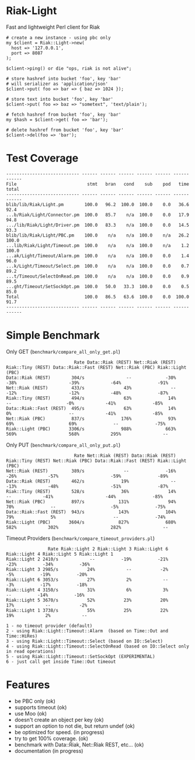 Riak-Light
==========

Fast and lightweight Perl client for Riak

    # create a new instance - using pbc only
    my $client = Riak::Light->new(
      host => '127.0.0.1',
      port => 8087
    );
    
    $client->ping() or die "ops, riak is not alive";

    # store hashref into bucket 'foo', key 'bar'
    # will serializer as 'application/json'
    $client->put( foo => bar => { baz => 1024 });
    
    # store text into bucket 'foo', key 'bar'
    $client->put( foo => baz => "sometext", 'text/plain');

    # fetch hashref from bucket 'foo', key 'bar'
    my $hash = $client->get( foo => 'bar');

    # delete hashref from bucket 'foo', key 'bar'
    $client->del(foo => 'bar');

Test Coverage
=============

    ---------------------------- ------ ------ ------ ------ ------ ------ ------
    File                           stmt   bran   cond    sub    pod   time  total
    ---------------------------- ------ ------ ------ ------ ------ ------ ------
    blib/lib/Riak/Light.pm        100.0   96.2  100.0  100.0    0.0   36.6   92.4
    ...b/Riak/Light/Connector.pm  100.0   85.7    n/a  100.0    0.0   17.9   94.8
    .../lib/Riak/Light/Driver.pm  100.0   83.3    n/a  100.0    0.0   14.5   93.3
    blib/lib/Riak/Light/PBC.pm    100.0    n/a    n/a  100.0    n/a   26.2  100.0
    ...lib/Riak/Light/Timeout.pm  100.0    n/a    n/a  100.0    n/a    1.2  100.0
    ...ak/Light/Timeout/Alarm.pm  100.0    n/a    n/a  100.0    0.0    1.4   96.0
    ...k/Light/Timeout/Select.pm  100.0    n/a    n/a  100.0    0.0    0.7   89.2
    ...t/Timeout/SelectOnRead.pm  100.0    n/a    n/a  100.0    0.0    0.9   89.5
    ...ght/Timeout/SetSockOpt.pm  100.0   50.0   33.3  100.0    0.0    0.5   85.0
    Total                         100.0   86.5   63.6  100.0    0.0  100.0   91.7
    ---------------------------- ------ ------ ------ ------ ------ ------ ------


Simple Benchmark
================

Only GET (`benchmark/compare_all_only_get.pl`)

                              Rate Data::Riak (REST) Net::Riak (REST) Riak::Tiny (REST) Data::Riak::Fast (REST) Net::Riak (PBC) Riak::Light (PBC)
    Data::Riak (REST)        304/s                --             -30%              -38%                    -39%            -64%              -91%
    Net::Riak (REST)         433/s               43%               --              -12%                    -12%            -48%              -87%
    Riak::Tiny (REST)        494/s               63%              14%                --                     -0%            -41%              -85%
    Data::Riak::Fast (REST)  495/s               63%              14%                0%                      --            -41%              -85%
    Net::Riak (PBC)          837/s              176%              93%               69%                     69%              --              -75%
    Riak::Light (PBC)       3306/s              988%             663%              569%                    568%            295%                --

Only PUT (`benchmark/compare_all_only_put.pl`)

                              Rate Net::Riak (REST) Data::Riak (REST) Riak::Tiny (REST) Net::Riak (PBC) Data::Riak::Fast (REST) Riak::Light (PBC)
    Net::Riak (REST)         389/s               --              -16%              -26%            -57%                    -59%              -89%
    Data::Riak (REST)        462/s              19%                --              -13%            -48%                    -51%              -87%
    Riak::Tiny (REST)        528/s              36%               14%                --            -41%                    -44%              -85%
    Net::Riak (PBC)          897/s             131%               94%               70%              --                     -5%              -75%
    Data::Riak::Fast (REST)  943/s             143%              104%               79%              5%                      --              -74%
    Riak::Light (PBC)       3604/s             827%              680%              582%            302%                    282%                --

Timeout Providers (`benchmark/compare_timeout_providers.pl`)

                    Rate Riak::Light 2 Riak::Light 3 Riak::Light 6 Riak::Light 4 Riak::Light 5 Riak::Light 1
    Riak::Light 2 2410/s            --          -19%          -21%          -23%          -34%          -36%
    Riak::Light 3 2985/s           24%            --           -2%           -5%          -19%          -20%
    Riak::Light 6 3053/s           27%            2%            --           -3%          -17%          -18%
    Riak::Light 4 3150/s           31%            6%            3%            --          -14%          -16%
    Riak::Light 5 3670/s           52%           23%           20%           17%            --           -2%
    Riak::Light 1 3738/s           55%           25%           22%           19%            2%            --

    1 - no timeout provider (default)
    2 - using Riak::Light::Timeout::Alarm  (based on Time::Out and Time::HiRes)
    3 - using Riak::Light::Timeout::Select (based on IO::Select)
    4 - using Riak::Light::Timeout::SelectOnRead (based on IO::Select only in read operations)
    5 - using Riak::Light::Timeout::SetSockOpt (EXPERIMENTAL)
    6 - just call get inside Time::Out timeout

Features
========

* be PBC only (ok)
* supports timeout (ok)
* use Moo (ok)
* doesn't create an object per key (ok)
* support an option to not die, but return undef (ok)
* be optimized for speed. (in progress)
* try to get 100% coverage. (ok)
* benchmark with Data::Riak, Net::Riak REST, etc... (ok)
* documentation (in progress)
 